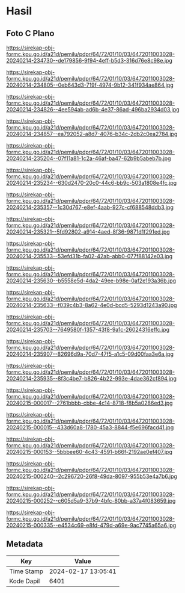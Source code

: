 # Hasil

## Foto C Plano

https://sirekap-obj-formc.kpu.go.id/a21d/pemilu/pdpr/64/72/01/10/03/6472011003028-20240214-234730--de179856-9f94-4eff-b5d3-316d76e8c98e.jpg

https://sirekap-obj-formc.kpu.go.id/a21d/pemilu/pdpr/64/72/01/10/03/6472011003028-20240214-234805--0eb643d3-719f-4974-9b12-341f934ae864.jpg

https://sirekap-obj-formc.kpu.go.id/a21d/pemilu/pdpr/64/72/01/10/03/6472011003028-20240214-234826--4ee594ab-ad6b-4e37-86ad-496ba2934d03.jpg

https://sirekap-obj-formc.kpu.go.id/a21d/pemilu/pdpr/64/72/01/10/03/6472011003028-20240214-234857--ea792052-a8d7-4076-b34c-2db2c0ea2784.jpg

https://sirekap-obj-formc.kpu.go.id/a21d/pemilu/pdpr/64/72/01/10/03/6472011003028-20240214-235204--07f11a81-1c2a-46af-ba47-62b9b5abeb7b.jpg

https://sirekap-obj-formc.kpu.go.id/a21d/pemilu/pdpr/64/72/01/10/03/6472011003028-20240214-235234--630d2470-20c0-44c6-bb9c-503a1808e4fc.jpg

https://sirekap-obj-formc.kpu.go.id/a21d/pemilu/pdpr/64/72/01/10/03/6472011003028-20240214-235357--1c30d767-e8ef-4aab-927c-cf688548ddb3.jpg

https://sirekap-obj-formc.kpu.go.id/a21d/pemilu/pdpr/64/72/01/10/03/6472011003028-20240214-235321--5fd92802-a914-4aed-8f36-9871d1f291ed.jpg

https://sirekap-obj-formc.kpu.go.id/a21d/pemilu/pdpr/64/72/01/10/03/6472011003028-20240214-235533--53efd31b-fa02-42ab-abb0-077f88142e03.jpg

https://sirekap-obj-formc.kpu.go.id/a21d/pemilu/pdpr/64/72/01/10/03/6472011003028-20240214-235630--b5558e5d-4da2-49ee-b98e-0af2e193a36b.jpg

https://sirekap-obj-formc.kpu.go.id/a21d/pemilu/pdpr/64/72/01/10/03/6472011003028-20240214-235633--f039c4b3-8a62-4e0d-bcd5-5293d1243a90.jpg

https://sirekap-obj-formc.kpu.go.id/a21d/pemilu/pdpr/64/72/01/10/03/6472011003028-20240214-235703--7649580f-1357-43f8-9a1c-26024316effc.jpg

https://sirekap-obj-formc.kpu.go.id/a21d/pemilu/pdpr/64/72/01/10/03/6472011003028-20240214-235907--82696d9a-70d7-47f5-a1c5-09d00faa3e6a.jpg

https://sirekap-obj-formc.kpu.go.id/a21d/pemilu/pdpr/64/72/01/10/03/6472011003028-20240214-235935--8f3c4be7-b826-4b22-993e-4dae362cf894.jpg

https://sirekap-obj-formc.kpu.go.id/a21d/pemilu/pdpr/64/72/01/10/03/6472011003028-20240215-000017--2761bbbb-cbbe-4c14-8718-f8b5a0286ed3.jpg

https://sirekap-obj-formc.kpu.go.id/a21d/pemilu/pdpr/64/72/01/10/03/6472011003028-20240215-000015--433d60a8-1780-45a3-8844-f5e696facd41.jpg

https://sirekap-obj-formc.kpu.go.id/a21d/pemilu/pdpr/64/72/01/10/03/6472011003028-20240215-000153--5bbbee60-4c43-4591-b66f-2192ae0ef407.jpg

https://sirekap-obj-formc.kpu.go.id/a21d/pemilu/pdpr/64/72/01/10/03/6472011003028-20240215-000240--2c296720-26f8-49da-8097-955b53e4a7b6.jpg

https://sirekap-obj-formc.kpu.go.id/a21d/pemilu/pdpr/64/72/01/10/03/6472011003028-20240215-000252--c605d5a9-37b9-4bfc-80bb-a37a4f083659.jpg

https://sirekap-obj-formc.kpu.go.id/a21d/pemilu/pdpr/64/72/01/10/03/6472011003028-20240215-000335--e4534c69-e8fd-479d-a69e-9ac7745a65a6.jpg


## Metadata

| Key        | Value               |
| ---------- | ------------------- |
| Time Stamp | 2024-02-17 13:05:41 |
| Kode Dapil | 6401                |



